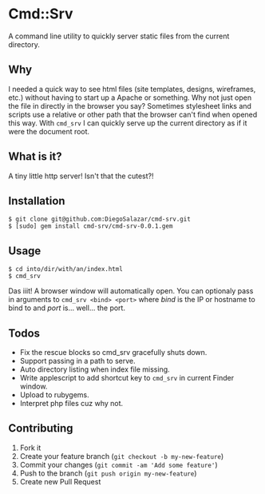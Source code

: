 # Cmd::Srv

A command line utility to quickly server static files from the current directory.

## Why

I needed a quick way to see html files (site templates, designs, wireframes, etc.) without having to start up a Apache or something. 
Why not just open the file in directly in the browser you say? Sometimes stylesheet links and scripts use a relative or other path 
that the browser can't find when opened this way. With ```cmd_srv``` I can quickly serve up the current directory as if it were the 
document root.

## What is it?

A tiny little http server! Isn't that the cutest?! 

## Installation

    $ git clone git@github.com:DiegoSalazar/cmd-srv.git
    $ [sudo] gem install cmd-srv/cmd-srv-0.0.1.gem 

## Usage

    $ cd into/dir/with/an/index.html
    $ cmd_srv

Das iiit! A browser window will automatically open. You can optionaly pass in arguments to ```cmd_srv <bind> <port>``` where _bind_ is the IP or hostname to bind to and _port_ is... well... the port.

## Todos

* Fix the rescue blocks so cmd_srv gracefully shuts down.
* Support passing in a path to serve.
* Auto directory listing when index file missing.
* Write applescript to add shortcut key to ```cmd_srv``` in current Finder window.
* Upload to rubygems.
* Interpret php files cuz why not.

## Contributing

1. Fork it
2. Create your feature branch (`git checkout -b my-new-feature`)
3. Commit your changes (`git commit -am 'Add some feature'`)
4. Push to the branch (`git push origin my-new-feature`)
5. Create new Pull Request
